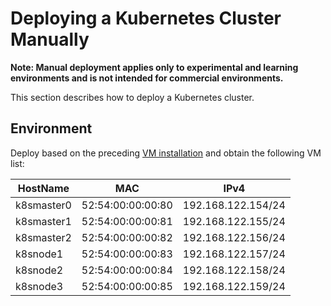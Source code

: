 # Deploying a Kubernetes Cluster Manually

**Note: Manual deployment applies only to experimental and learning environments and is not intended for commercial environments.**


This section describes how to deploy a Kubernetes cluster.

## Environment

Deploy based on the preceding [VM installation](./preparing-VMs.md) and obtain the following VM list:

| HostName   | MAC               | IPv4               |
| ---------- | ----------------- | -------------------|
| k8smaster0 | 52:54:00:00:00:80 | 192.168.122.154/24 |
| k8smaster1 | 52:54:00:00:00:81 | 192.168.122.155/24 |
| k8smaster2 | 52:54:00:00:00:82 | 192.168.122.156/24 |
| k8snode1   | 52:54:00:00:00:83 | 192.168.122.157/24 |
| k8snode2   | 52:54:00:00:00:84 | 192.168.122.158/24 |
| k8snode3   | 52:54:00:00:00:85 | 192.168.122.159/24 |

